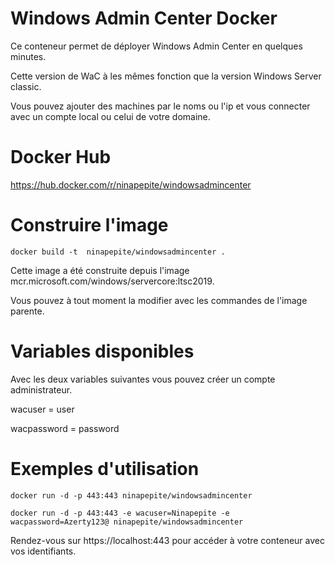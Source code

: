 # Windows Admin Center Docker

Ce conteneur permet de déployer Windows Admin Center en quelques minutes.

Cette version de WaC à les mêmes fonction que la version Windows Server classic.

Vous pouvez ajouter des machines par le noms ou l'ip et vous connecter avec un compte local ou celui de votre domaine.


# Docker Hub

https://hub.docker.com/r/ninapepite/windowsadmincenter

# Construire l'image

 ```docker build -t  ninapepite/windowsadmincenter .```
 
Cette image a été construite depuis l'image mcr.microsoft.com/windows/servercore:ltsc2019.

Vous pouvez à tout moment la modifier avec les commandes de l'image parente.

# Variables disponibles

Avec les deux variables suivantes vous pouvez créer un compte administrateur.

wacuser = user


wacpassword = password

 # Exemples d'utilisation
 
  ```docker run -d -p 443:443 ninapepite/windowsadmincenter ```

 ```docker run -d -p 443:443 -e wacuser=Ninapepite -e wacpassword=Azerty123@ ninapepite/windowsadmincenter ```
 
 Rendez-vous sur https://localhost:443 pour accéder à votre conteneur avec vos identifiants.

